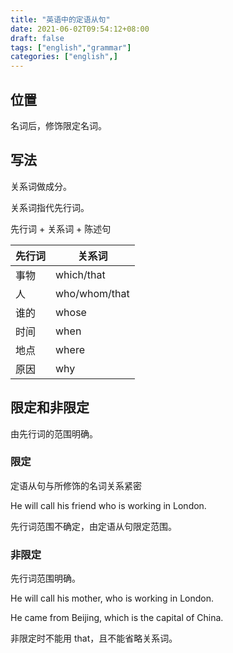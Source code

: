 ```yaml
---
title: "英语中的定语从句"
date: 2021-06-02T09:54:12+08:00
draft: false
tags: ["english","grammar"]
categories: ["english",]
---
```


## 位置

名词后，修饰限定名词。

## 写法

关系词做成分。

关系词指代先行词。

先行词 + 关系词 + 陈述句

|先行词|关系词|
|-|-|
|事物|which/that|
|人|who/whom/that|
|谁的|whose|
|时间|when|
|地点|where|
|原因|why| 

## 限定和非限定

由先行词的范围明确。 

### 限定

定语从句与所修饰的名词关系紧密

He will call his friend who is working in London.

先行词范围不确定，由定语从句限定范围。

### 非限定

先行词范围明确。

He will call his mother, who is working in London.

He came from Beijing, which is the capital of China.

非限定时不能用 that，且不能省略关系词。